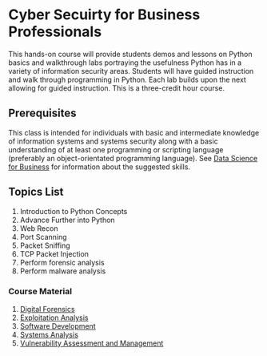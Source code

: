 # Cyber Secuirty for Business Professionals

This hands-on course will provide students demos and lessons on Python basics and walkthrough labs portraying the usefulness Python has in a variety of information security areas. Students will have guided instruction and walk through programming in Python. Each lab builds upon the next allowing for guided instruction. This is a three-credit hour course.

## Prerequisites
This class is intended for individuals with basic and intermediate knowledge of information systems and systems security along with a basic understanding of at least one programming or scripting language (preferably an object-orientated programming language).
See [Data Science for Business](ds4b_syllabus.md) for information about the suggested skills. 

## Topics List

1. Introduction to Python Concepts
1. Advance Further into Python
1. Web Recon
1. Port Scanning
1. Packet Sniffing
1. TCP Packet Injection
1. Perform forensic analysis
1. Perform malware analysis

### Course Material

1. [Digital Forensics]()
1. [Exploitation Analysis]()
1. [Software Development]()
1. [Systems Analysis]()
1. [Vulnerability Assessment and Management]()






